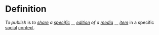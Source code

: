 # Definition

_To publish_ is _to_ [_share_](https://github.com/gcassel/Modular-Organization-Terminology/blob/master/terms/common.md) _a_ [_specific_](https://github.com/gcassel/Modular-Organization-Terminology/blob/master/terms/specific.md) __ [_edition_](https://github.com/gcassel/Modular-Organization-Terminology/blob/master/terms/edition.md) _of a_ [_media_](https://github.com/gcassel/Modular-Organization-Terminology/blob/master/terms/media.md) __ [_item_](https://github.com/gcassel/Modular-Organization-Terminology/blob/master/terms/item.md) in a specific [social](https://github.com/gcassel/Modular-Organization-Terminology/blob/master/terms/social.md) [context](https://github.com/gcassel/Modular-Organization-Terminology/blob/master/terms/context.md).
